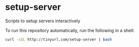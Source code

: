 setup-server
============

Scripts to setup servers interactively

To run this repository automatically, run the following in a shell:
```sh
curl -sSL http://tinyurl.com/setup-server | bash
```
